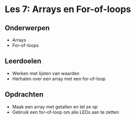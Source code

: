 # Les 7: Arrays en For-of-loops

## Onderwerpen

- Arrays
- For-of-loops

## Leerdoelen

- Werken met lijsten van waarden
- Herhalen over een array met een for-of-loop

## Opdrachten

- Maak een array met getallen en tel ze op
- Gebruik een for-of-loop om alle LEDs aan te zetten
